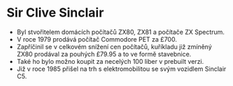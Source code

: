Sir Clive Sinclair
=
* Byl stvořitelem domácích počítačů ZX80, ZX81 a počítače ZX Spectrum.
* V roce 1979 prodává počítač Commodore PET za £700.
* Zapříčinil se v celkovém snížení cen počítačů, kuříkladu již zmíněný ZX80 prodával za pouhých £79.95 a to ve formě stavebnice.
* Také ho bylo možno koupit za necelých 100 liber v prebuilt verzi.
* Již v roce 1985 přišel na trh s elektromobilitou se svým vozidlem Sinclair C5.